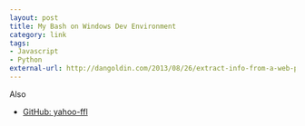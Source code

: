 ```yaml
---
layout: post
title: My Bash on Windows Dev Environment
category: link
tags:
- Javascript
- Python
external-url: http://dangoldin.com/2013/08/26/extract-info-from-a-web-page-using-javascript/
---
```

Also

- [GitHub: yahoo-ffl](https://github.com/dangoldin/yahoo-ffl)
